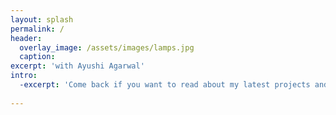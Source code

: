 ```yaml
---
layout: splash
permalink: /
header:
  overlay_image: /assets/images/lamps.jpg
  caption:
excerpt: 'with Ayushi Agarwal'
intro:
  -excerpt: 'Come back if you want to read about my latest projects and get updated on recent developments in the field of AI and Semicondictor Industry'
  
---
```

